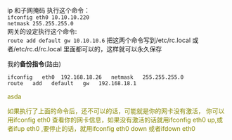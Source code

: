 ip   和子网掩码   执行这个命令：<br>
	<code>ifconfig   eth0   10.10.10.220   netmask   255.255.255.0 </code><br>
网关的设定执行这个命令:<br>
	<code>route   add   default   gw   10.10.10.6</code> 
把这两个命令写到/etc/rc.local   或者/etc/rc.d/rc.local   里面都可以的，这样就可以永久保存


我的<b>备份指令</b>(路由)

	ifconfig   eth0  192.168.18.26   netmask   255.255.255.0
 	route   add   default   gw   192.168.18.1


<font stysl color=8888>asda


如果执行了上面的命令后，还不可以的话，可能就是你的网卡没有激活， 
你可以用ifconfig   eth0   查看你的网卡信息，如果没有激活的话就用ifconfig   eth0   up,或者ifup   eth0   ,要停止的话，就用ifconfig   eth0   down   或者ifdown   eth0

